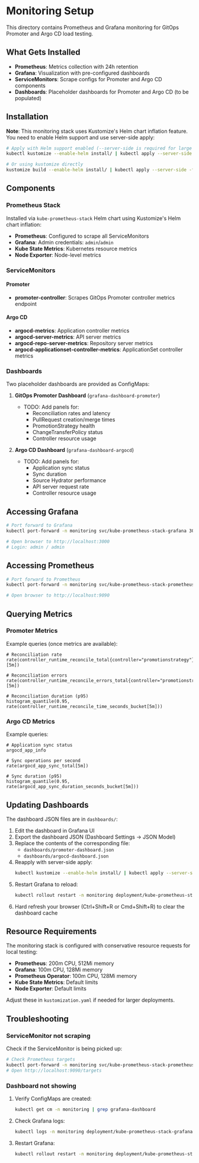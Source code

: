 # Monitoring Setup

This directory contains Prometheus and Grafana monitoring for GitOps Promoter and Argo CD load testing.

## What Gets Installed

- **Prometheus**: Metrics collection with 24h retention
- **Grafana**: Visualization with pre-configured dashboards
- **ServiceMonitors**: Scrape configs for Promoter and Argo CD components
- **Dashboards**: Placeholder dashboards for Promoter and Argo CD (to be populated)

## Installation

**Note**: This monitoring stack uses Kustomize's Helm chart inflation feature. You need to enable Helm support and use server-side apply:

```bash
# Apply with Helm support enabled (--server-side is required for large CRDs)
kubectl kustomize --enable-helm install/ | kubectl apply --server-side -f -

# Or using kustomize directly
kustomize build --enable-helm install/ | kubectl apply --server-side -f -
```

## Components

### Prometheus Stack

Installed via `kube-prometheus-stack` Helm chart using Kustomize's Helm chart inflation:

- **Prometheus**: Configured to scrape all ServiceMonitors
- **Grafana**: Admin credentials: `admin`/`admin`
- **Kube State Metrics**: Kubernetes resource metrics
- **Node Exporter**: Node-level metrics

### ServiceMonitors

#### Promoter
- **promoter-controller**: Scrapes GitOps Promoter controller metrics endpoint

#### Argo CD
- **argocd-metrics**: Application controller metrics
- **argocd-server-metrics**: API server metrics
- **argocd-repo-server-metrics**: Repository server metrics
- **argocd-applicationset-controller-metrics**: ApplicationSet controller metrics

### Dashboards

Two placeholder dashboards are provided as ConfigMaps:

1. **GitOps Promoter Dashboard** (`grafana-dashboard-promoter`)
   - TODO: Add panels for:
     - Reconciliation rates and latency
     - PullRequest creation/merge times
     - PromotionStrategy health
     - ChangeTransferPolicy status
     - Controller resource usage

2. **Argo CD Dashboard** (`grafana-dashboard-argocd`)
   - TODO: Add panels for:
     - Application sync status
     - Sync duration
     - Source Hydrator performance
     - API server request rate
     - Controller resource usage

## Accessing Grafana

```bash
# Port forward to Grafana
kubectl port-forward -n monitoring svc/kube-prometheus-stack-grafana 3000:80

# Open browser to http://localhost:3000
# Login: admin / admin
```

## Accessing Prometheus

```bash
# Port forward to Prometheus
kubectl port-forward -n monitoring svc/kube-prometheus-stack-prometheus 9090:9090

# Open browser to http://localhost:9090
```

## Querying Metrics

### Promoter Metrics

Example queries (once metrics are available):

```promql
# Reconciliation rate
rate(controller_runtime_reconcile_total{controller="promotionstrategy"}[5m])

# Reconciliation errors
rate(controller_runtime_reconcile_errors_total{controller="promotionstrategy"}[5m])

# Reconciliation duration (p95)
histogram_quantile(0.95, rate(controller_runtime_reconcile_time_seconds_bucket[5m]))
```

### Argo CD Metrics

Example queries:

```promql
# Application sync status
argocd_app_info

# Sync operations per second
rate(argocd_app_sync_total[5m])

# Sync duration (p95)
histogram_quantile(0.95, rate(argocd_app_sync_duration_seconds_bucket[5m]))
```

## Updating Dashboards

The dashboard JSON files are in `dashboards/`:

1. Edit the dashboard in Grafana UI
2. Export the dashboard JSON (Dashboard Settings → JSON Model)
3. Replace the contents of the corresponding file:
   - `dashboards/promoter-dashboard.json`
   - `dashboards/argocd-dashboard.json`
4. Reapply with server-side apply:
   ```bash
   kubectl kustomize --enable-helm install/ | kubectl apply --server-side -f -
   ```
5. Restart Grafana to reload:
   ```bash
   kubectl rollout restart -n monitoring deployment/kube-prometheus-stack-grafana
   ```
6. Hard refresh your browser (Ctrl+Shift+R or Cmd+Shift+R) to clear the dashboard cache

## Resource Requirements

The monitoring stack is configured with conservative resource requests for local testing:

- **Prometheus**: 200m CPU, 512Mi memory
- **Grafana**: 100m CPU, 128Mi memory
- **Prometheus Operator**: 100m CPU, 128Mi memory
- **Kube State Metrics**: Default limits
- **Node Exporter**: Default limits

Adjust these in `kustomization.yaml` if needed for larger deployments.

## Troubleshooting

### ServiceMonitor not scraping

Check if the ServiceMonitor is being picked up:

```bash
# Check Prometheus targets
kubectl port-forward -n monitoring svc/kube-prometheus-stack-prometheus 9090:9090
# Open http://localhost:9090/targets
```

### Dashboard not showing

1. Verify ConfigMaps are created:
   ```bash
   kubectl get cm -n monitoring | grep grafana-dashboard
   ```

2. Check Grafana logs:
   ```bash
   kubectl logs -n monitoring deployment/kube-prometheus-stack-grafana
   ```

3. Restart Grafana:
   ```bash
   kubectl rollout restart -n monitoring deployment/kube-prometheus-stack-grafana
   ```

